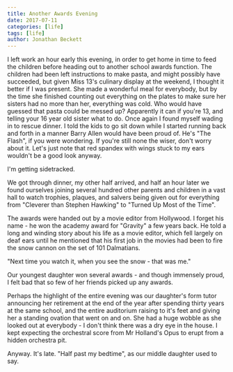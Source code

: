 ```yaml
---
title: Another Awards Evening
date: 2017-07-11
categories: [life]
tags: [life]
author: Jonathan Beckett
---
```


I left work an hour early this evening, in order to get home in time to feed the children before heading out to another school awards function. The children had been left instructions to make pasta, and might possibly have succeeded, but given Miss 13's culinary display at the weekend, I thought it better if I was present. She made a wonderful meal for everybody, but by the time she finished counting out everything on the plates to make sure her sisters had no more than her, everything was cold. Who would have guessed that pasta could be messed up? Apparently it can if you're 13, and telling your 16 year old sister what to do. Once again I found myself wading in to rescue dinner. I told the kids to go sit down while I started running back and forth in a manner Barry Allen would have been proud of. He's "The Flash", if you were wondering. If you're still none the wiser, don't worry about it. Let's just note that red spandex with wings stuck to my ears wouldn't be a good look anyway.

I'm getting sidetracked.

We got through dinner, my other half arrived, and half an hour later we found ourselves joining several hundred other parents and children in a vast hall to watch trophies, plaques, and salvers being given out for everything from "Cleverer than Stephen Hawking" to "Turned Up Most of the Time".

The awards were handed out by a movie editor from Hollywood. I forget his name - he won the academy award for "Gravity" a few years back. He told a long and winding story about his life as a movie editor, which fell largely on deaf ears until he mentioned that his first job in the movies had been to fire the snow cannon on the set of 101 Dalmatians.

"Next time you watch it, when you see the snow - that was me."

Our youngest daughter won several awards - and though immensely proud, I felt bad that so few of her friends picked up any awards.

Perhaps the highlight of the entire evening was our daughter's form tutor announcing her retirement at the end of the year after spending thirty years at the same school, and the entire auditorium raising to it's feet and giving her a standing ovation that went on and on. She had a huge wobble as she looked out at everybody - I don't think there was a dry eye in the house. I kept expecting the orchestral score from Mr Holland's Opus to erupt from a hidden orchestra pit.

Anyway. It's late. "Half past my bedtime", as our middle daughter used to say.